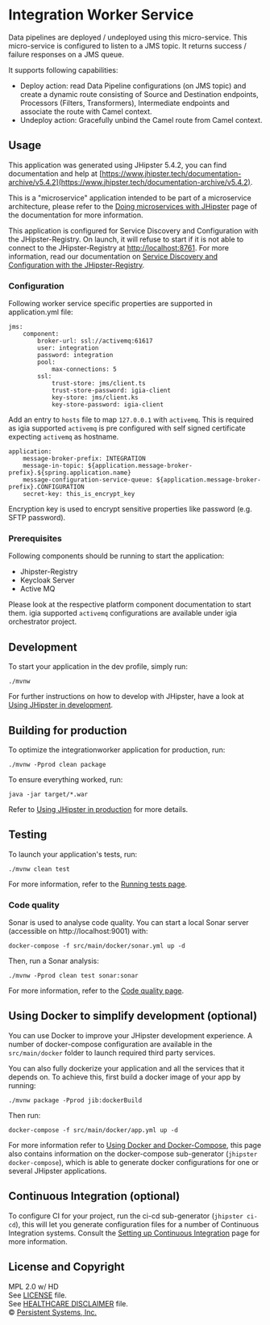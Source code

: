 # Integration Worker Service
Data pipelines are deployed / undeployed using this micro-service. This micro-service is configured to listen to a JMS topic. It returns success / failure responses on a  JMS queue.

It supports following capabilities:

* Deploy action: read Data Pipeline configurations (on JMS topic) and create a dynamic route consisting of Source and Destination endpoints, Processors (Filters, Transformers), Intermediate endpoints and associate the route with Camel context.
* Undeploy action: Gracefully unbind the Camel route from Camel context.


## Usage
This application was generated using JHipster 5.4.2, you can find documentation and help at [https://www.jhipster.tech/documentation-archive/v5.4.2](https://www.jhipster.tech/documentation-archive/v5.4.2).

This is a "microservice" application intended to be part of a microservice architecture, please refer to the [Doing microservices with JHipster][] page of the documentation for more information.

This application is configured for Service Discovery and Configuration with the JHipster-Registry. On launch, it will refuse to start if it is not able to connect to the JHipster-Registry at [http://localhost:8761](http://localhost:8761). For more information, read our documentation on [Service Discovery and Configuration with the JHipster-Registry][].

### Configuration
Following worker service specific properties are supported in application.yml file:

    jms:
        component:
            broker-url: ssl://activemq:61617
            user: integration
            password: integration
            pool:
                max-connections: 5
            ssl:
                trust-store: jms/client.ts
                trust-store-password: igia-client
                key-store: jms/client.ks
                key-store-password: igia-client
                
Add an entry to `hosts` file to map `127.0.0.1` with `activemq`. This is required as igia supported `activemq` is 
pre configured with self signed certificate expecting `activemq` as hostname.

    application:
        message-broker-prefix: INTEGRATION
        message-in-topic: ${application.message-broker-prefix}.${spring.application.name}
        message-configuration-service-queue: ${application.message-broker-prefix}.CONFIGURATION
        secret-key: this_is_encrypt_key

Encryption key is used to encrypt sensitive properties like password (e.g. SFTP password).

### Prerequisites

Following components should be running to start the application:
* Jhipster-Registry
* Keycloak Server
* Active MQ

Please look at the respective platform component documentation to start them. igia supported `activemq` configurations
are available under igia orchestrator project.

## Development

To start your application in the dev profile, simply run:

    ./mvnw


For further instructions on how to develop with JHipster, have a look at [Using JHipster in development][].

## Building for production

To optimize the integrationworker application for production, run:

    ./mvnw -Pprod clean package

To ensure everything worked, run:

    java -jar target/*.war


Refer to [Using JHipster in production][] for more details.

## Testing

To launch your application's tests, run:

    ./mvnw clean test

For more information, refer to the [Running tests page][].

### Code quality

Sonar is used to analyse code quality. You can start a local Sonar server (accessible on http://localhost:9001) with:

```
docker-compose -f src/main/docker/sonar.yml up -d
```

Then, run a Sonar analysis:

```
./mvnw -Pprod clean test sonar:sonar
```

For more information, refer to the [Code quality page][].

## Using Docker to simplify development (optional)

You can use Docker to improve your JHipster development experience. A number of docker-compose configuration are available in the `src/main/docker` folder to launch required third party services.

You can also fully dockerize your application and all the services that it depends on.
To achieve this, first build a docker image of your app by running:

    ./mvnw package -Pprod jib:dockerBuild

Then run:

    docker-compose -f src/main/docker/app.yml up -d

For more information refer to [Using Docker and Docker-Compose][], this page also contains information on the docker-compose sub-generator (`jhipster docker-compose`), which is able to generate docker configurations for one or several JHipster applications.

## Continuous Integration (optional)

To configure CI for your project, run the ci-cd sub-generator (`jhipster ci-cd`), this will let you generate configuration files for a number of Continuous Integration systems. Consult the [Setting up Continuous Integration][] page for more information.

[JHipster Homepage and latest documentation]: https://www.jhipster.tech
[JHipster 5.4.2 archive]: https://www.jhipster.tech/documentation-archive/v5.4.2
[Doing microservices with JHipster]: https://www.jhipster.tech/documentation-archive/v5.4.2/microservices-architecture/
[Using JHipster in development]: https://www.jhipster.tech/documentation-archive/v5.4.2/development/
[Service Discovery and Configuration with the JHipster-Registry]: https://www.jhipster.tech/documentation-archive/v5.4.2/microservices-architecture/#jhipster-registry
[Using Docker and Docker-Compose]: https://www.jhipster.tech/documentation-archive/v5.4.2/docker-compose
[Using JHipster in production]: https://www.jhipster.tech/documentation-archive/v5.4.2/production/
[Running tests page]: https://www.jhipster.tech/documentation-archive/v5.4.2/running-tests/
[Code quality page]: https://www.jhipster.tech/documentation-archive/v5.4.2/code-quality/
[Setting up Continuous Integration]: https://www.jhipster.tech/documentation-archive/v5.4.2/setting-up-ci/

## License and Copyright

MPL 2.0 w/ HD  
See [LICENSE](LICENSE) file.  
See [HEALTHCARE DISCLAIMER](HD.md) file.  
© [Persistent Systems, Inc.](https://www.persistent.com)  
